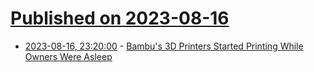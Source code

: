 # [Published on 2023-08-16](index.md)

* [2023-08-16, 23:20:00](https://hardware.slashdot.org/story/23/08/16/2128240/bambus-3d-printers-started-printing-while-owners-were-asleep?utm_source=rss1.0mainlinkanon&utm_medium=feed) - [Bambu's 3D Printers Started Printing While Owners Were Asleep](https://hardware.slashdot.org/story/23/08/16/2128240/bambus-3d-printers-started-printing-while-owners-were-asleep?utm_source=rss1.0mainlinkanon&utm_medium=feed)

